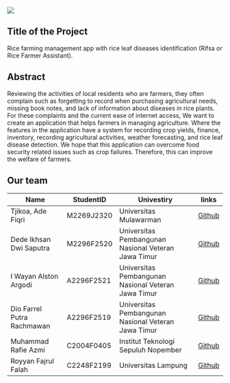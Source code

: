 ![](https://i.ibb.co/xhFbvwG/Cover-RIFSA.png)

## Title of the Project 

Rice farming management app with rice leaf diseases identification (Rifsa or Rice Farmer Assistant).

## Abstract

Reviewing the activities of local residents who are farmers, they often complain such as forgetting to record when purchasing agricultural needs, missing book notes, and lack of information about diseases in rice plants. For these complaints and the current ease of internet access, We want to create an application that helps farmers in managing agriculture. Where the features in the application have a system for recording crop yields, finance, inventory, recording agricultural activities, weather forecasting, and rice leaf disease detection. We hope that this application can overcome food security related issues such as crop failures. Therefore, this can improve the welfare of farmers.

## Our team
|Name  | StudentID  | Univestiry |links |
|--|--|--|--|
| Tjikoa, Ade Fiqri | M2269J2320 |Universitas Mulawarman |[Github](https://github.com/adefiqri12)|
| Dede Ikhsan Dwi Saputra | M2296F2520 |Universitas Pembangunan Nasional Veteran Jawa Timur |[Github](https://github.com/dedeikhsan)|
| I Wayan Alston Argodi | A2296F2521 |Universitas Pembangunan Nasional Veteran Jawa Timur |[Github](https://github.com/Alstonargodi)|
| Dio Farrel Putra Rachmawan | A2296F2519 |Universitas Pembangunan Nasional Veteran Jawa Timur |[Github](https://github.com/diofarrel)|
| Muhammad Rafie Azmi | C2004F0405 |Institut Teknologi Sepuluh Nopember |[Github](https://github.com/alayubiyyu)|
| Royyan Fajrul Falah | C2248F2199  |Universitas Lampung |[Github](https://github.com/royyan005)|
